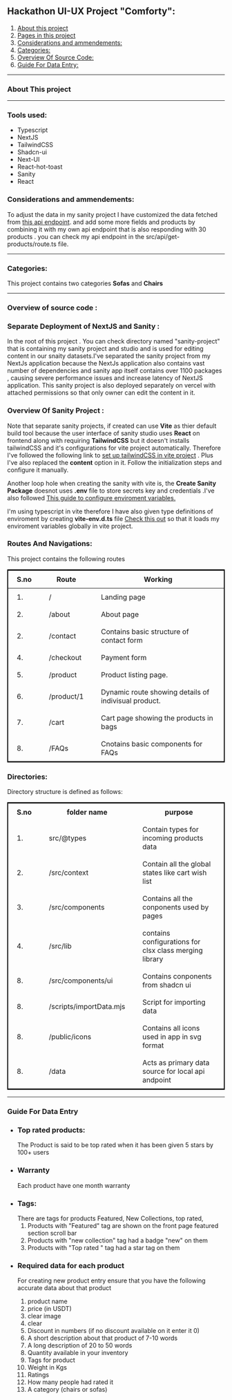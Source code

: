 ## Hackathon UI-UX Project "Comforty":

<ol>
<li><a href="#about">About this project</a></li>
<li><a href="#pages">Pages in this project</a></li>
<li><a href="#consider">Considerations and ammendements:</a></li>
<li><a href="#categories">Categories:</a></li>
<li><a href="#source">Overview Of Source Code:</a></li>
<li><a href="#guide-data-entry">Guide For Data Entry:</a></li>
</ol>

<hr/>

<main>
<article>
<section id="#about">
<h1>About This project</h1>
</section>
    <hr/>
<section>
<h1>Tools used:</h1>
    <ul>
        <li>Typescript</li>
        <li>NextJS</li>
        <li>TailwindCSS</li>
        <li>Shadcn-ui</li>
        <li>Next-UI</li>
        <li>React-hot-toast</li>
       <li>Sanity</li>
        <li>React</li>
    </ul>
</section>

<section id="#consider">
<h1>Considerations and ammendements:</h1>
<p>To adjust the data in my sanity project I have customized the data fetched from <a href="https://giaic-hackathon-template-08.vercel.app/api/products">this api endpoint</a>. and add some more fields and products by combining it with my own api endpoint that is also responding with 30 products . you can check my api endpoint in the src/api/get-products/route.ts file.</p>
</section>
    <hr/>

<section id="#categories">
<h1>Categories:</h1>
<p>This project contains two categories <b>Sofas</b> and <b>Chairs</b></p>
</section>
    <hr/>

<section id="#source">
<h1>Overview of source code :</h1>
<h3>Separate Deployment of NextJS and Sanity :</h3>
<p>
In the root of this project . You can check directory named "sanity-project" that is containing my sanity project and studio and is used for editing content in our snaity datasets.I've separated the sanity project from my NextJs application because the NextJs application also contains vast number of dependencies and sanity app itself contains over 1100 packages , causing severe performance issues and increase latency of NextJS application. This sanity project is also deployed separately on vercel with attached permissions so that only owner can edit the content in it. 
</p>

<h3>Overview Of Sanity Project :</h3>
<p>
Note that separate sanity projects, if created can use <b>Vite</b> as thier default build tool because the user interface of sanity studio uses <strong>React</strong> on frontend along with requiring <b>TailwindCSS</b> but it doesn't installs tailwindCSS and it's configurations for vite project automatically. Therefore I've followed the following link to <a href="https://tailwindcss.com/docs/guides/vite">set up tailwindCSS in vite project</a> . Plus I've also replaced the <strong>content</strong> option in it. Follow the initialization steps and configure it manually.  
</p>
<p>Another loop hole when creating the sanity with vite is, the <strong>Create Sanity Package</strong> doesnot uses <strong>.env</strong> file to store secrets key and credentials .I've also followed
<a href="https://youtu.be/EQ3Htw6Z0PY?si=nK3e18gHz5wNlyFG">This guide to configure enviroment variables.</a></p>
<p>I'm using typescript in vite therefore I have also given type definitions of enviroment by creating <strong>vite-env.d.ts</strong> file <a href="./sanity-project/vite-env.d.ts">Check this out</a>
so that it loads my enviroment variables globally in vite project.
</p>
<h3>Routes And Navigations:</h3>
<p>This project contains the following routes</p>
    <div>
        <table style="border:2px solid black;">
            <thead>
                <tr>
                    <th style="padding:10px 20px">S.no</th>
                    <th style="padding:10px 20px">Route</th>
                    <th style="padding:10px 20px">Working</th>
                </tr>
            </thead>
           <tbody>
            <tr>
                <td style="padding:10px 20px">1. </td>
                <td style="padding:10px 20px">/</td>
                <td style="padding:10px 20px">Landing page</td>
            </tr>    
            <tr>
                <td style="padding:10px 20px">2. </td>
                <td style="padding:10px 20px">/about</td>
                <td style="padding:10px 20px">About page</td>
            </tr>    
            <tr>
                <td style="padding:10px 20px">2. </td>
                <td style="padding:10px 20px">/contact</td>
                <td style="padding:10px 20px">Contains basic structure of contact form</td>
            </tr>    
            <tr>
                <td style="padding:10px 20px">4. </td>
                <td style="padding:10px 20px">/checkout</td>
                <td style="padding:10px 20px">Payment form</td>
            </tr>    
            <tr>
                <td style="padding:10px 20px">5. </td>
                <td style="padding:10px 20px">/product</td>
                <td style="padding:10px 20px">Product listing page.</td>
            </tr>    
             <tr>
                <td style="padding:10px 20px">6. </td>
                <td style="padding:10px 20px">/product/1</td>
                <td style="padding:10px 20px">Dynamic route showing details of indivisual product.</td>
            </tr>   
             <tr>
                <td style="padding:10px 20px">7. </td>
                <td style="padding:10px 20px">/cart</td>
                <td style="padding:10px 20px">Cart page showing the products in bags</td>
            </tr>   
             <tr>
                <td style="padding:10px 20px">8. </td>
                <td style="padding:10px 20px">/FAQs</td>
                <td style="padding:10px 20px">Cnotains basic components for FAQs</td>
            </tr>   
           </tbody>
        </table>
    </div>

<h3>Directories:</h3>
<p>Directory structure is defined as follows:</p>
  <div>
        <table style="border:2px solid black;">
            <tr>
                <th style="padding:10px 20px">S.no</th>
                <th style="padding:10px 20px">folder name</th>
                <th style="padding:10px 20px">purpose</th>
            </tr>
            <tr>
                <td style="padding:10px 20px">1. </td>
                <td style="padding:10px 20px">src/@types</td>
                <td style="padding:10px 20px">Contain types for incoming products data</td>
            </tr>    
            <tr>
                <td style="padding:10px 20px">2. </td>
                <td style="padding:10px 20px">/src/context</td>
                <td style="padding:10px 20px">Contain all the global states like cart wish list</td>
            </tr>    
            <tr>
                <td style="padding:10px 20px">3. </td>
                <td style="padding:10px 20px">/src/components</td>
                <td style="padding:10px 20px">Contains all the conponents used by pages</td>
            </tr>    
            <tr>
                <td style="padding:10px 20px">4. </td>
                <td style="padding:10px 20px">/src/lib</td>
                <td style="padding:10px 20px">contains configurations for clsx class merging library</td>
            </tr>        
             <tr>
                <td style="padding:10px 20px">8. </td>
                <td style="padding:10px 20px">/src/components/ui</td>
                <td style="padding:10px 20px">Contains conponents from shadcn ui</td>
            </tr>   
             <tr>
                <td style="padding:10px 20px">8. </td>
                <td style="padding:10px 20px">/scripts/importData.mjs</td>
                <td style="padding:10px 20px">Script for importing data</td>
            </tr>   
             <tr>
                <td style="padding:10px 20px">8. </td>
                <td style="padding:10px 20px">/public/icons</td>
                <td style="padding:10px 20px">Contains all icons used in app in svg format</td>
            </tr> 
             <tr>
                <td style="padding:10px 20px">8. </td>
                <td style="padding:10px 20px">/data</td>
                <td style="padding:10px 20px">Acts as primary data source for local api andpoint</td>
            </tr> 
        </table>
    </div>
</section>
    <hr/>
<section id="guide-data-entry">
    <h1>Guide For Data Entry</h1>
    <ul>
        <li>
            <h3>Top rated products:</h3>
            <p>The Product is said to be top rated when it has been given 5 stars by 100+ users</p>
        </li>
        <li>
            <h3>Warranty</h3>
            <p>Each product have one month warranty</p>
        </li>
        <li>
            <h3>Tags:</h3>
            There are tags for products Featured, New Collections, top rated, 
            <ol>
                <li>Products with "Featured" tag are shown on the front page featured section scroll bar </li>
                <li>Products with "new collection" tag had a badge "new" on them</li>
                <li>Products with "Top rated " tag had a star tag on them</li>
            </ol>
        </li>
        <li>
            <h3>Required data for each product</h3>
            <p>            For creating new product entry ensure that you have the following accurate data about that product</p>
            <ol>
                <li>product name</li>
                <li>price (in USDT)</li>
                <li>clear image</li>
                <li>clear </li>
                <li>Discount in numbers (if no discount available on it enter it 0)</li>
                <li>A short description about that product of 7-10 words</li>
                <li>A long description of 20 to 50 words</li>
                <li>Quantity available in your inventory</li>
                <li>Tags for product</li>
                <li>Weight in Kgs</li>
                <li>Ratings</li>
                <li>How many people had rated it </li>
                <li>A category (chairs or sofas)</li>
            </ol>
        </li>
        </ul>

</section>
</article>
</main>